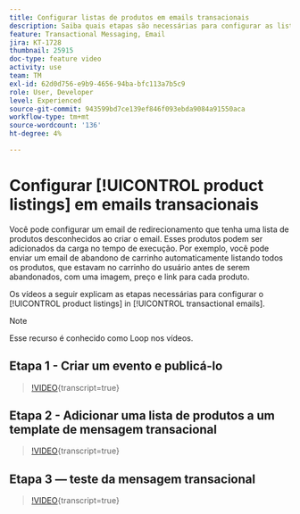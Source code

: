 ```yaml
---
title: Configurar listas de produtos em emails transacionais
description: Saiba quais etapas são necessárias para configurar as listas de produtos em emails transacionais.
feature: Transactional Messaging, Email
jira: KT-1728
thumbnail: 25915
doc-type: feature video
activity: use
team: TM
exl-id: 62d0d756-e9b9-4656-94ba-bfc113a7b5c9
role: User, Developer
level: Experienced
source-git-commit: 943599bd7ce139ef846f093ebda9084a91550aca
workflow-type: tm+mt
source-wordcount: '136'
ht-degree: 4%

---
```


# Configurar [!UICONTROL product listings] em emails transacionais

Você pode configurar um email de redirecionamento que tenha uma lista de produtos desconhecidos ao criar o email. Esses produtos podem ser adicionados da carga no tempo de execução. Por exemplo, você pode enviar um email de abandono de carrinho automaticamente listando todos os produtos, que estavam no carrinho do usuário antes de serem abandonados, com uma imagem, preço e link para cada produto.

Os vídeos a seguir explicam as etapas necessárias para configurar o [!UICONTROL product listings] in [!UICONTROL transactional emails].

>[!NOTE]
>
>Esse recurso é conhecido como Loop nos vídeos.

## Etapa 1 - Criar um evento e publicá-lo

>[!VIDEO](https://video.tv.adobe.com/v/25914?learn=on){transcript=true}

## Etapa 2 - Adicionar uma lista de produtos a um template de mensagem transacional

>[!VIDEO](https://video.tv.adobe.com/v/25915?learn=on){transcript=true}

## Etapa 3 — teste da mensagem transacional

>[!VIDEO](https://video.tv.adobe.com/v/25916?learn=on){transcript=true}
